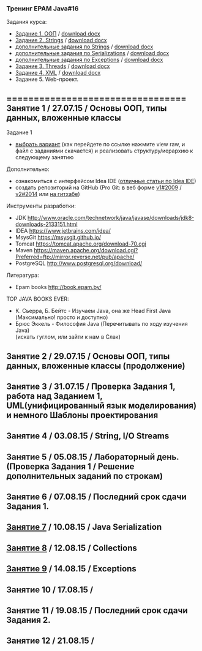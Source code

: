 ### Тренинг EPAM Java#16


Задания курса:
- [Задание 1. ООП](https://github.com/traningEpamKz/lessons/blob/master/tasks/task_1_OOP.md) / [download docx](https://github.com/traningEpamKz/lessons/blob/master/tasks/task1.docx)
- [Задание 2. Strings](https://github.com/traningEpamKz/lessons/blob/master/tasks/task_2_Strings.md) / [download docx](https://github.com/traningEpamKz/lessons/blob/master/tasks/tasks2.Strings.doc)
- [дополнительные задания по Strings](https://github.com/traningEpamKz/lessons/blob/master/tasks/additional_Strings.md) / [download docx](https://github.com/traningEpamKz/lessons/blob/master/tasks/%D0%97%D0%B0%D0%B4%D0%B0%D0%BD%D0%B8%D0%B5%20%D0%A1%D1%82%D1%80%D0%BE%D0%BA%D0%B8.docx) 
- [дополнительные задания по Serializations]() / [download docx](https://github.com/trainingEpamKz/lessons/blob/master/lesson_7/%D0%97%D0%B0%D0%B4%D0%B0%D0%BD%D0%B8%D0%B5.odt)
- [дополнительные задания по Exceptions]() / [download docx](https://github.com/trainingEpamKz/lessons/blob/master/lesson_9/%D0%97%D0%B0%D0%B4%D0%B0%D0%BD%D0%B8%D0%B5%20.docx) 
- [Задание 3. Threads](https://github.com/traningEpamKz/lessons/blob/master/tasks/task_3_Threads.md) / [download docx](https://github.com/traningEpamKz/lessons/blob/master/tasks/tasks3.Threads.docx)
- [Задание 4. XML](https://github.com/traningEpamKz/lessons/blob/master/tasks/task_4_XML.md) / [download docx](https://github.com/traningEpamKz/lessons/blob/master/tasks/tasks4.XML.doc)
- Задание 5.  Web-проект.
 

=================================
Занятие 1 / 27.07.15 / Основы ООП, типы данных, вложенные классы 
----------------------------------------------
Задание 1
- [выбрать вариант](https://github.com/traningEpamKz/lessons/blob/master/lesson_1/task1.docx) (как перейдете по ссылке нажмите view raw, и файл с заданиями скачается) и реализовать структуру/иерархию к следующему занятию
 

Дополнительно: 
- ознакомиться с интерфейсом Idea IDE ([отличные статьи по Idea IDE](http://info.javarush.ru/blog/idea_help/))
- создать репозиторий на GitHub (Pro Git: в веб форме [v1#2009](https://git-scm.com/book/ru/v1) / [v2#2014](https://git-scm.com/book/ru/v2) или [на гитхабе](https://github.com/progit/progit/tree/master/ru))


Инструменты разработки:
- JDK http://www.oracle.com/technetwork/java/javase/downloads/jdk8-downloads-2133151.html
- IDEA https://www.jetbrains.com/idea/
- MsysGit https://msysgit.github.io/
- Tomcat https://tomcat.apache.org/download-70.cgi
- Maven https://maven.apache.org/download.cgi?Preferred=ftp://mirror.reverse.net/pub/apache/
- PostgreSQL http://www.postgresql.org/download/


Литература:
- Epam books http://book.epam.by/


TOP JAVA BOOKS EVER:
- К. Сьерра, Б. Бейтс - Изучаем Java, она же Head First Java (Максимально! просто и доступно) 
- Брюс Эккель - Философия Java (Перечитывать по ходу изучения Java)<br>
(искать гуглом, или зайти к нам в Слак)


Занятие 2 / 29.07.15 / Основы ООП, типы данных, вложенные классы (продолжение)
----------------------------------------------


Занятие 3 / 31.07.15 / Проверка Задания 1, работа над Заданием 1, UML(унифицированный язык моделирования) и немного Шаблоны проектирования
----------------------------------------------


Занятие 4 / 03.08.15 / String, I/O Streams
----------------------------------------------


Занятие 5 / 05.08.15 / Лабораторный день. (Проверка Задания 1 / Решение дополнительных заданий по строкам)
----------------------------------------------


Занятие 6 / 07.08.15 / Последний срок сдачи Задания 1.
----------------------------------------------


[Занятие 7](https://github.com/traningEpamKz/lessons/tree/master/lesson_7) / 10.08.15 / Java Serialization
----------------------------------------------


[Занятие 8](https://github.com/trainingEpamKz/lessons/tree/master/lesson_8) / 12.08.15 / Collections
----------------------------------------------


[Занятие 9](https://github.com/trainingEpamKz/lessons/tree/master/lesson_9) / 14.08.15 / Exceptions
----------------------------------------------


Занятие 10 / 17.08.15 / 
----------------------------------------------


Занятие 11 / 19.08.15 / Последний срок сдачи Задания 2.
----------------------------------------------


Занятие 12 / 21.08.15 / 
----------------------------------------------

